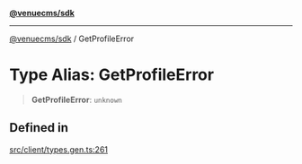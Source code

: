 [**@venuecms/sdk**](../README.md)

***

[@venuecms/sdk](../README.md) / GetProfileError

# Type Alias: GetProfileError

> **GetProfileError**: `unknown`

## Defined in

[src/client/types.gen.ts:261](https://github.com/venuecms/sdk/blob/5b4cd028834bd354af42c2350c53afae614ed54f/src/client/types.gen.ts#L261)
